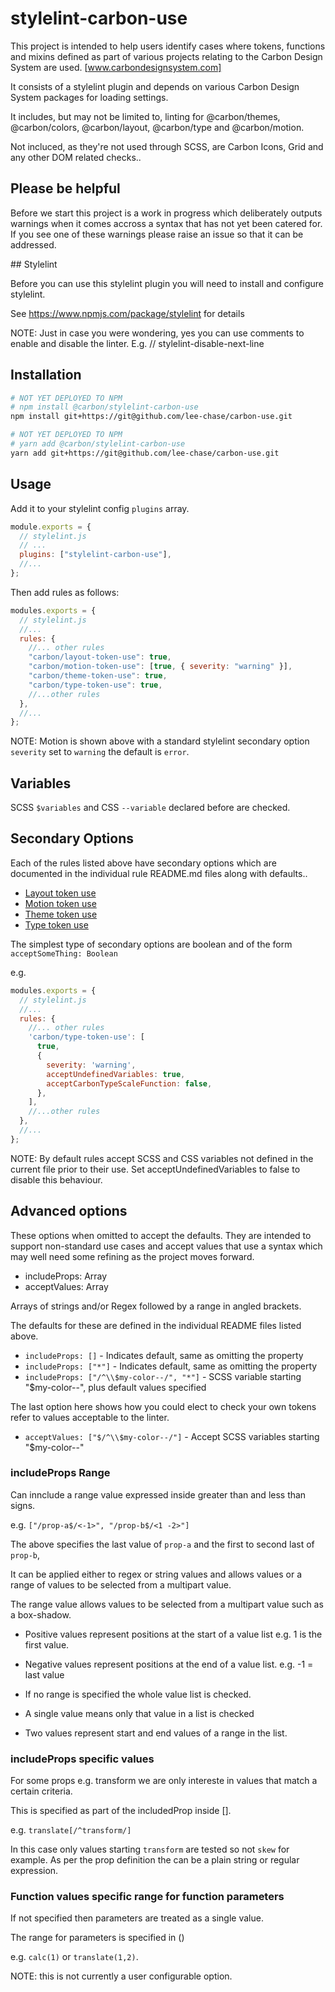 # stylelint-carbon-use

This project is intended to help users identify cases where tokens, functions and mixins defined as part of various projects relating to the Carbon Design System are used. [www.carbondesignsystem.com]

It consists of a stylelint plugin and depends on various Carbon Design System packages for loading settings.

It includes, but may not be limited to, linting for @carbon/themes, @carbon/colors, @carbon/layout, @carbon/type and @carbon/motion.

Not incluced, as they're not used through SCSS, are Carbon Icons, Grid and any other DOM related checks..

## Please be helpful

Before we start this project is a work in progress which deliberately outputs warnings when it comes accross a syntax that has not yet been catered for. If you see one of these warnings please raise an issue so that it can be addressed.

## Stylelint

Before you can use this stylelint plugin you will need to install and configure stylelint.

See https://www.npmjs.com/package/stylelint for details

NOTE: Just in case you were wondering, yes you can use comments to enable and disable the linter.
E.g. // stylelint-disable-next-line

## Installation

```bash
# NOT YET DEPLOYED TO NPM
# npm install @carbon/stylelint-carbon-use
npm install git+https://git@github.com/lee-chase/carbon-use.git
```

```bash
# NOT YET DEPLOYED TO NPM
# yarn add @carbon/stylelint-carbon-use
yarn add git+https://git@github.com/lee-chase/carbon-use.git
```

## Usage

Add it to your stylelint config `plugins` array.

```js
module.exports = {
  // stylelint.js
  // ...
  plugins: ["stylelint-carbon-use"],
  //...
};
```

Then add rules as follows:

```js
modules.exports = {
  // stylelint.js
  //...
  rules: {
    //... other rules
    "carbon/layout-token-use": true,
    "carbon/motion-token-use": [true, { severity: "warning" }],
    "carbon/theme-token-use": true,
    "carbon/type-token-use": true,
    //...other rules
  },
  //...
};
```

NOTE: Motion is shown above with a standard stylelint secondary option `severity` set to `warning` the default is `error`.

## Variables

SCSS `$variables` and CSS `--variable` declared before are checked.

## Secondary Options

Each of the rules listed above have secondary options which are documented in the individual rule README.md files along with defaults..

- [Layout token use](./src/rules/layout-token-use/README.md)
- [Motion token use](./src/rules/motion-token-use/README.md)
- [Theme token use](./src/rules/theme-token-use/README.md)
- [Type token use](./src/rules/type-token-use/README.md)

The simplest type of secondary options are boolean and of the form `acceptSomeThing: Boolean`

e.g.

```js
modules.exports = {
  // stylelint.js
  //...
  rules: {
    //... other rules
    'carbon/type-token-use': [
      true,
      {
        severity: 'warning',
        acceptUndefinedVariables: true,
        acceptCarbonTypeScaleFunction: false,
      },
    ],
    //...other rules
  },
  //...
};
```

NOTE: By default rules accept SCSS and CSS variables not defined in the current file prior to their use. Set acceptUndefinedVariables to false to disable this behaviour.

## Advanced options

These options when omitted to accept the defaults. They are intended to support non-standard use cases and accept values that use a syntax which may well need some refining as the project moves forward.

- includeProps: Array
- acceptValues: Array

Arrays of strings and/or Regex followed by a range in angled brackets.

The defaults for these are defined in the individual README files listed above.

- `includeProps: []` - Indicates default, same as omitting the property
- `includeProps: ["*"]` - Indicates default, same as omitting the property
- `includeProps: ["/^\\$my-color--/", "*"]` - SCSS variable starting "\$my-color--", plus default values specified

The last option here shows how you could elect to check your own tokens refer to values acceptable to the linter.

- `acceptValues: ["$/^\\$my-color--/"]` - Accept SCSS variables starting "\$my-color--"

### includeProps Range

Can innclude a range value expressed inside greater than and less than signs.

e.g. `["/prop-a$/<-1>", "/prop-b$/<1 -2>"]`

The above specifies the last value of `prop-a` and the first to second last of `prop-b`,

It can be applied either to regex or string values and allows values or a range of values to be selected from a multipart value.

The range value allows values to be selected from a multipart value such as a box-shadow.

- Positive values represent positions at the start of a value list e.g. 1 is the first value.
- Negative values represent positions at the end of a value list. e.g. -1 = last value

- If no range is specified the whole value list is checked.
- A single value means only that value in a list is checked
- Two values represent start and end values of a range in the list.

### includeProps specific values

For some props e.g. transform we are only intereste in values that match a certain criteria.

This is specified as part of the includedProp inside [].

e.g. `translate[/^transform/]`

In this case only values starting `transform` are tested so not `skew` for example. As per the prop definition the can be a plain string or regular expression.

### Function values specific range for function parameters

If not specified then parameters are treated as a single value.

The range for parameters is specified in ()

e.g. `calc(1)` or `translate(1,2)`.

NOTE: this is not currently a user configurable option.
